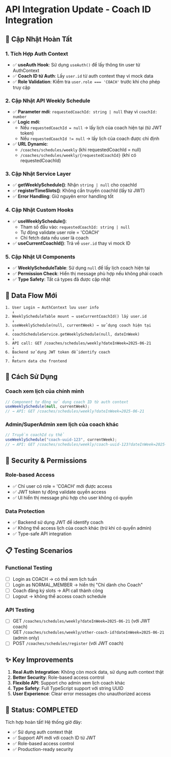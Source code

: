 # API Integration Update - Coach ID Integration

## 🎯 **Cập Nhật Hoàn Tất**

### **1. Tích Hợp Auth Context**

- ✅ **useAuth Hook**: Sử dụng `useAuth()` để lấy thông tin user từ AuthContext
- ✅ **Coach ID từ Auth**: Lấy `user.id` từ auth context thay vì mock data
- ✅ **Role Validation**: Kiểm tra `user.role === 'COACH'` trước khi cho phép truy cập

### **2. Cập Nhật API Weekly Schedule**

- ✅ **Parameter mới**: `requestedCoachId: string | null` thay vì `coachId: number`
- ✅ **Logic mới**:
  - Nếu `requestedCoachId = null` → lấy lịch của coach hiện tại (từ JWT token)
  - Nếu `requestedCoachId != null` → lấy lịch của coach được chỉ định
- ✅ **URL Dynamic**:
  - `/coaches/schedules/weekly` (khi requestedCoachId = null)
  - `/coaches/schedules/weekly/{requestedCoachId}` (khi có requestedCoachId)

### **3. Cập Nhật Service Layer**

- ✅ **getWeeklySchedule()**: Nhận `string | null` cho coachId
- ✅ **registerTimeSlots()**: Không cần truyền coachId (lấy từ JWT)
- ✅ **Error Handling**: Giữ nguyên error handling tốt

### **4. Cập Nhật Custom Hooks**

- ✅ **useWeeklySchedule()**:
  - Tham số đầu vào: `requestedCoachId: string | null`
  - Tự động validate user role = 'COACH'
  - Chỉ fetch data nếu user là coach
- ✅ **useCurrentCoachId()**: Trả về `user.id` thay vì mock ID

### **5. Cập Nhật UI Components**

- ✅ **WeeklyScheduleTable**: Sử dụng `null` để lấy lịch coach hiện tại
- ✅ **Permission Check**: Hiển thị message phù hợp nếu không phải coach
- ✅ **Type Safety**: Tất cả types đã được cập nhật

## 🔄 **Data Flow Mới**

```
1. User Login → AuthContext lưu user info
   ↓
2. WeeklyScheduleTable mount → useCurrentCoachId() lấy user.id
   ↓
3. useWeeklySchedule(null, currentWeek) → sử dụng coach hiện tại
   ↓
4. coachScheduleService.getWeeklySchedule(null, dateInWeek)
   ↓
5. API call: GET /coaches/schedules/weekly?dateInWeek=2025-06-21
   ↓
6. Backend sử dụng JWT token để identify coach
   ↓
7. Return data cho frontend
```

## 🚀 **Cách Sử Dụng**

### **Coach xem lịch của chính mình**

```typescript
// Component tự động sử dụng coach ID từ auth context
useWeeklySchedule(null, currentWeek);
// → API: GET /coaches/schedules/weekly?dateInWeek=2025-06-21
```

### **Admin/SuperAdmin xem lịch của coach khác**

```typescript
// Truyền coachId cụ thể
useWeeklySchedule("coach-uuid-123", currentWeek);
// → API: GET /coaches/schedules/weekly/coach-uuid-123?dateInWeek=2025-06-21
```

## 🔐 **Security & Permissions**

### **Role-based Access**

- ✅ Chỉ user có role = 'COACH' mới được access
- ✅ JWT token tự động validate quyền access
- ✅ UI hiển thị message phù hợp cho user không có quyền

### **Data Protection**

- ✅ Backend sử dụng JWT để identify coach
- ✅ Không thể access lịch của coach khác (trừ khi có quyền admin)
- ✅ Type-safe API integration

## 📋 **Testing Scenarios**

### **Functional Testing**

- [ ] Login as COACH → có thể xem lịch tuần
- [ ] Login as NORMAL_MEMBER → hiển thị "Chỉ dành cho Coach"
- [ ] Coach đăng ký slots → API call thành công
- [ ] Logout → không thể access coach schedule

### **API Testing**

- [ ] GET `/coaches/schedules/weekly?dateInWeek=2025-06-21` (với JWT coach)
- [ ] GET `/coaches/schedules/weekly/other-coach-id?dateInWeek=2025-06-21` (admin only)
- [ ] POST `/coaches/schedules/register` (với JWT coach)

## ✨ **Key Improvements**

1. **Real Auth Integration**: Không còn mock data, sử dụng auth context thật
2. **Better Security**: Role-based access control
3. **Flexible API**: Support cho admin xem lịch coach khác
4. **Type Safety**: Full TypeScript support với string UUID
5. **User Experience**: Clear error messages cho unauthorized access

## 🎉 **Status: COMPLETED**

Tích hợp hoàn tất! Hệ thống giờ đây:

- ✅ Sử dụng auth context thật
- ✅ Support API mới với coach ID từ JWT
- ✅ Role-based access control
- ✅ Production-ready security
